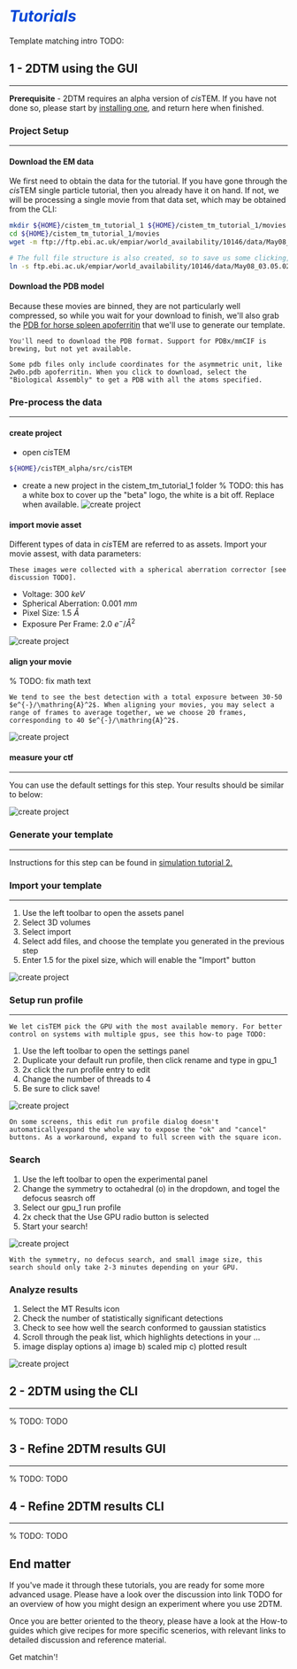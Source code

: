 # <span style="color: #0048d8">***Tutorials***</span>

Template matching intro TODO:

## 1 - 2DTM using the GUI


---
**Prerequisite** - 2DTM requires an alpha version of *cis*TEM. If you have not done so, please start by [installing one](../../sim/tutorials/get_cistem.md), and return here when finished.

### Project Setup
---


#### Download the EM data

We first need to obtain the data for the tutorial. If you have gone through the *cis*TEM single particle tutorial, then you already have it on hand. If not, we will be processing a single movie from that data set, which may be obtained from the CLI:

```bash
mkdir ${HOME}/cistem_tm_tutorial_1 ${HOME}/cistem_tm_tutorial_1/movies
cd ${HOME}/cistem_tm_tutorial_1/movies
wget -m ftp://ftp.ebi.ac.uk/empiar/world_availability/10146/data/May08_03.05.02.bin.mrc

# The full file structure is also created, so to save us some clicking, we link to the downloaded movie. Note, this is not necessary.
ln -s ftp.ebi.ac.uk/empiar/world_availability/10146/data/May08_03.05.02.bin.mrc  movie.mrc
```
#### Download the PDB model

Because these movies are binned, they are not particularly well compressed, so while you wait for your download to finish, we'll also grab the [PDB for horse spleen apoferritin](https://www.rcsb.org/structure/2w0o) that we'll use to generate our template. 

```{note}
You'll need to download the PDB format. Support for PDBx/mmCIF is brewing, but not yet available.
```
```{tip}
Some pdb files only include coordinates for the asymmetric unit, like 2w0o.pdb apoferritin. When you click to download, select the "Biological Assembly" to get a PDB with all the atoms specified.
```

### Pre-process the data
---
#### **create project**

* open *cis*TEM 
```bash
${HOME}/cisTEM_alpha/src/cisTEM
```
* create a new project in the cistem_tm_tutorial_1 folder
% TODO: this has a white box to cover up the "beta" logo, the white is a bit off. Replace when available.
![create project](../../../icons/TM_tutorials/tutorial_1/TM_tutorial_1_pic1.svg)

#### **import movie asset**

Different types of data in *cis*TEM are referred to as assets. Import your movie assest, with data parameters:

```{margin}  <span style="color: purple">*Discussion*:</span>
These images were collected with a spherical aberration corrector [see discussion TODO].
```

* Voltage: $300 ~keV$
* Spherical Aberration: $0.001~ mm$
* Pixel Size: $1.5 ~\mathring{A}$
* Exposure Per Frame: $2.0~ e^{-}/\mathring{A}^2$



![create project](../../../icons/TM_tutorials/tutorial_1/TM_tutorial_1_pic2.svg)

#### **align your movie**
% TODO: fix math text 
```{tip}
We tend to see the best detection with a total exposure between 30-50 $e^{-}/\mathring{A}^2$. When aligning your movies, you may select a range of frames to average together, we we choose 20 frames, corresponding to 40 $e^{-}/\mathring{A}^2$.
```
![create project](../../../icons/TM_tutorials/tutorial_1/TM_tutorial_1_pic3.svg)

#### **measure your ctf**
---
You can use the default settings for this step. Your results should be similar to below:

![create project](../../../icons/TM_tutorials/tutorial_1/TM_tutorial_1_pic4.svg)

### Generate your template
---
Instructions for this step can be found in [simulation tutorial 2.](calc_3d_scattering)

### Import your template
---
1) Use the left toolbar to open the assets panel
2) Select 3D volumes
3) Select import
4) Select add files, and choose the template you generated in the previous step
5) Enter 1.5 for the pixel size, which will enable the "Import" button

![create project](../../../icons/TM_tutorials/tutorial_1/TM_tutorial_1_pic5.svg)

### Setup run profile
---

```{margin}  <span style="color: purple">*How-to*:</span>
We let cisTEM pick the GPU with the most available memory. For better control on systems with multiple gpus, see this how-to page TODO:
```

1) Use the left toolbar to open the settings panel
2) Duplicate your default run profile, then click rename and type in gpu_1
3) 2x click the run profile entry to edit
4) Change the number of threads to 4
5) Be sure to click save!


![create project](../../../icons/TM_tutorials/tutorial_1/TM_tutorial_1_pic6.svg)

```{tip}
On some screens, this edit run profile dialog doesn't automaticallyexpand the whole way to expose the "ok" and "cancel" buttons. As a workaround, expand to full screen with the square icon.
```

### Search

1) Use the left toolbar to open the experimental panel
2) Change the symmetry to octahedral (o) in the dropdown, and togel the defocus seasrch off
3) Select our gpu_1 run profile
4) 2x check that the Use GPU radio button is selected
5) Start your search!

![create project](../../../icons/TM_tutorials/tutorial_1/TM_tutorial_1_pic7.svg)

```{note}
With the symmetry, no defocus search, and small image size, this search should only take 2-3 minutes depending on your GPU.
```
### Analyze results
1) Select the MT Results icon
2) Check the number of statistically significant detections
3) Check to see how well the search conformed to gaussian statistics
4) Scroll through the peak list, which highlights detections in your ...
5) image display options
  a) image
  b) scaled mip
  c) plotted result


![create project](../../../icons/TM_tutorials/tutorial_1/TM_tutorial_1_pic8.svg)

## 2 - 2DTM using the CLI
---
% TODO:
TODO

## 3 - Refine 2DTM results GUI
---
% TODO:
TODO

## 4 - Refine 2DTM results CLI
---
% TODO:
TODO
## End matter

If you've made it through these tutorials, you are ready for some more advanced usage. Please have a look over the discussion into link TODO for an overview of how you might design an experiment where you use 2DTM.

Once you are better oriented to the theory, please have a look at the How-to guides which give recipes for more specific scenerios, with relevant links to detailed discussion and reference material.

Get matchin'!


